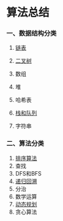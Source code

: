 # 算法总结

### 一、数据结构分类

1. [链表](https://github.com/KeyNGAdnil/accumulate/tree/master/算法库/链表.md)

2. [二叉树](https://github.com/KeyNGAdnil/accumulate/tree/master/算法库/二叉树.md)

3. 数组

4. 堆

5. 哈希表

6. [栈和队列](https://github.com/KeyNGAdnil/accumulate/tree/master/算法库/栈和队列.md)

7. 字符串

### 二、算法分类

1. [排序算法](https://github.com/KeyNGAdnil/accumulate/blob/master/算法库/排序算法.md)
2. 查找
3. DFS和BFS
4. [递归回溯](https://github.com/KeyNGAdnil/accumulate/blob/master/算法库/递归回溯.md)
5. 分治
7. 数学运算
8. [动态规划](https://github.com/KeyNGAdnil/accumulate/blob/master/算法库/动态规划.md)
9. 贪心算法